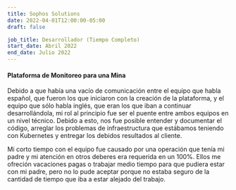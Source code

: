 ```yaml
---
title: Sophos Solutions
date: 2022-04-01T12:00:00-05:00
draft: false

job_title: Desarrollador (Tiempo Completo)
start_date: Abril 2022
end_date: Julio 2022
---
```


#### Plataforma de Monitoreo para una Mina

Debido a que había una vacío de comunicación entre el equipo que habla español,
que fueron los que iniciaron con la creación de la plataforma, y el equipo que
sólo habla inglés, que eran los que iban a continuar desarrollándola, mi rol al
principio fue ser el puente entre ambos equipos en un nivel técnico. Debido a
esto, nos fue posible entender y documentar el código, arreglar los problemas
de infraestructura que estábamos teniendo con Kubernetes y entregar los debidos
resultados al cliente.

Mi corto tiempo con el equipo fue causado por una operación que tenía mi padre
y mi atención en otros deberes era requerida en un 100%. Ellos me ofreción
vacaciones pagas o trabajar medio tiempo para que pudiera estar con mi padre,
pero no lo pude aceptar porque no estaba seguro de la cantidad de tiempo que
iba a estar alejado del trabajo.
